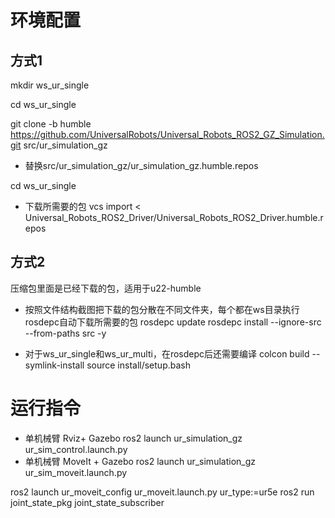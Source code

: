 # 环境配置
## 方式1
mkdir ws_ur_single

cd ws_ur_single

git clone -b humble https://github.com/UniversalRobots/Universal_Robots_ROS2_GZ_Simulation.git src/ur_simulation_gz

- 替换src/ur_simulation_gz/ur_simulation_gz.humble.repos

cd ws_ur_single

- 下载所需要的包
vcs import < Universal_Robots_ROS2_Driver/Universal_Robots_ROS2_Driver.humble.repos

## 方式2
压缩包里面是已经下载的包，适用于u22-humble

- 按照文件结构截图把下载的包分散在不同文件夹，每个都在ws目录执行rosdepc自动下载所需要的包
rosdepc update
rosdepc install --ignore-src --from-paths src -y 

- 对于ws_ur_single和ws_ur_multi，在rosdepc后还需要编译
colcon build --symlink-install 
source install/setup.bash


# 运行指令
- 单机械臂 Rviz+ Gazebo 
ros2 launch ur_simulation_gz ur_sim_control.launch.py  
- 单机械臂 MoveIt + Gazebo 
ros2 launch ur_simulation_gz ur_sim_moveit.launch.py  

ros2 launch ur_moveit_config ur_moveit.launch.py ur_type:=ur5e
ros2 run joint_state_pkg joint_state_subscriber
